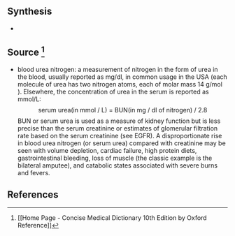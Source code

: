 ## Synthesis
- 
## Source [^1]
- blood urea nitrogen: a measurement of nitrogen in the form of urea in the blood, usually reported as $\mathrm{mg} / \mathrm{dl}$, in common usage in the USA (each molecule of urea has two nitrogen atoms, each of molar mass $14 \mathrm{~g} / \mathrm{mol}$ ). Elsewhere, the concentration of urea in the serum is reported as $\mathrm{mmol} / \mathrm{L}$:$$\text{serum urea}(\text{in mmol / L) = BUN(in mg / dl of nitrogen) / 2.8}$$BUN or serum urea is used as a measure of kidney function but is less precise than the serum creatinine or estimates of glomerular filtration rate based on the serum creatinine (see EGFR). A disproportionate rise in blood urea nitrogen (or serum urea) compared with creatinine may be seen with volume depletion, cardiac failure, high protein diets, gastrointestinal bleeding, loss of muscle (the classic example is the bilateral amputee), and catabolic states associated with severe burns and fevers.
## References

[^1]: [[Home Page - Concise Medical Dictionary 10th Edition by Oxford Reference]]